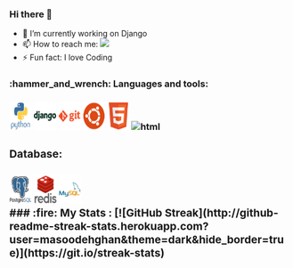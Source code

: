### Hi there 👋
- 🔭 I’m currently working on Django
- 📫 How to reach me: <a href="https://www.linkedin.com/in/masood-dehghani-21a95422b/"><img src="https://img.shields.io/badge/LinkedIn-blue?logo=linkedin&logoColor=white"><a/>
- ⚡ Fun fact: I love Coding

<!--
**masoodehghan/masoodehghan** is a ✨ _special_ ✨ repository because its `README.md` (this file) appears on your GitHub profile.

Here are some ideas to get you started:

- 🔭 I’m currently working on ...
- 🌱 I’m currently learning ...
- 👯 I’m looking to collaborate on ...
- 🤔 I’m looking for help with ...
- 💬 Ask me about ...
- 📫 How to reach me: ...
- 😄 Pronouns: ...
- ⚡ Fun fact: ...
-->

<h3>:hammer_and_wrench: Languages and tools: <h3/>

<div>
  <img src="https://github.com/devicons/devicon/blob/master/icons/python/python-original-wordmark.svg" title="Python" alt="Python" width="40" height="50"/>
  <img src="https://github.com/devicons/devicon/blob/master/icons/django/django-plain-wordmark.svg" title="Django" alt="Django" width="40" height="50"/>
  <img src="https://github.com/devicons/devicon/blob/master/icons/git/git-plain-wordmark.svg" title="Git" alt="Git" width="40" height="50"/>
  <img src="https://github.com/devicons/devicon/blob/master/icons/ubuntu/ubuntu-plain.svg" title="ubuntu" alt="ubuntu" width="40" height="50"/>
  <img src="https://github.com/devicons/devicon/blob/master/icons/html5/html5-original.svg" title="html" alt="html" width="40" height="50"/>
  <img src="https://www.django-rest-framework.org/img/logo.png" title="restframework" alt="html" width="40" height="50"/>
<div/>

<div>
<h3> Database: <h3/>
  <img src="https://github.com/devicons/devicon/blob/master/icons/postgresql/postgresql-original-wordmark.svg" title="postgresql" alt="postgresql" width="40" height="50"/>
  <img src="https://github.com/devicons/devicon/blob/master/icons/redis/redis-original-wordmark.svg" title="Redis" alt="Redis" width="40" height="50"/>

  <img src="https://github.com/devicons/devicon/blob/master/icons/mysql/mysql-original-wordmark.svg" title="Mysql" alt="MySQL" width="40" height="50"/>

  
<div/>

<div>
### :fire: My Stats :
[![GitHub Streak](http://github-readme-streak-stats.herokuapp.com?user=masoodehghan&theme=dark&hide_border=true)](https://git.io/streak-stats)

<div/>
